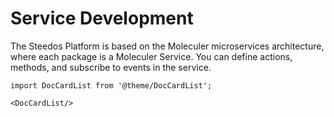 # Service Development

The Steedos Platform is based on the Moleculer microservices architecture, where each package is a Moleculer Service. You can define actions, methods, and subscribe to events in the service.

```mdx-code-block
import DocCardList from '@theme/DocCardList';

<DocCardList/>
```